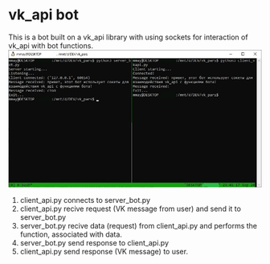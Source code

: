 # vk_api bot
This is a bot built on a vk_api library with using sockets for interaction of vk_api with bot functions.
![Terminal preview](https://github.com/preposition17/vk_api_bot/blob/master/terminal_preview.jpg)
1. client_api.py connects to server_bot.py
2. client_api.py recive request (VK message from user) and send it to server_bot.py
3. server_bot.py recive data (request) from client_api.py and performs the function, associated with data.
4. server_bot.py send response to client_api.py
5. client_api.py send response (VK message) to user.



